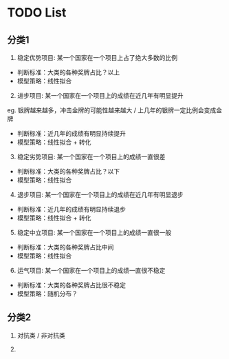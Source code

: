 # TODO List

## 分类1

1. 稳定优势项目: 某一个国家在一个项目上占了绝大多数的比例

- 判断标准：大类的各种奖牌占比？以上
- 模型策略：线性拟合

2. 进步项目: 某一个国家在一个项目上的成绩在近几年有明显提升

eg. 银牌越来越多，冲击金牌的可能性越来越大 / 上几年的银牌一定比例会变成金牌

- 判断标准：近几年的成绩有明显持续提升
- 模型策略：线性拟合 + 转化

3. 稳定劣势项目: 某一个国家在一个项目上的成绩一直很差

- 判断标准：大类的各种奖牌占比？以下
- 模型策略：线性拟合

4. 退步项目: 某一个国家在一个项目上的成绩在近几年有明显退步

- 判断标准：近几年的成绩有明显持续退步
- 模型策略：线性拟合 + 转化

5. 稳定中立项目: 某一个国家在一个项目上的成绩一直很一般

- 判断标准：大类的各种奖牌占比中间 
- 模型策略：线性拟合

6. 运气项目: 某一个国家在一个项目上的成绩一直很不稳定

- 判断标准：大类的各种奖牌占比很不稳定
- 模型策略：随机分布？

## 分类2

1. 对抗类 / 非对抗类

2. 
